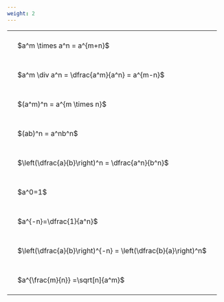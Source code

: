 ```yaml
---
weight: 2
---
```


<style type="text/css">
#T_0b9d8 th.col_heading {
  text-align: left;
  font-size: 1em;
}
#T_0b9d8 td {
  text-align: left;
  font-size: 1em;
  padding: 1.5em;
}
</style>
<table id="T_0b9d8">
  <thead>
  </thead>
  <tbody>
    <tr>
      <td id="T_0b9d8_row0_col0" class="data row0 col0" >$a^m \times a^n = a^{m+n}$</td>
    </tr>
    <tr>
      <td id="T_0b9d8_row1_col0" class="data row1 col0" >$a^m \div a^n = \dfrac{a^m}{a^n} = a^{m-n}$</td>
    </tr>
    <tr>
      <td id="T_0b9d8_row2_col0" class="data row2 col0" >$(a^m)^n = a^{m \times n}$</td>
    </tr>
    <tr>
      <td id="T_0b9d8_row3_col0" class="data row3 col0" >$(ab)^n = a^nb^n$</td>
    </tr>
    <tr>
      <td id="T_0b9d8_row4_col0" class="data row4 col0" >$\left(\dfrac{a}{b}\right)^n = \dfrac{a^n}{b^n}$</td>
    </tr>
    <tr>
      <td id="T_0b9d8_row5_col0" class="data row5 col0" >$a^0=1$</td>
    </tr>
    <tr>
      <td id="T_0b9d8_row6_col0" class="data row6 col0" >$a^{-n}=\dfrac{1}{a^n}$</td>
    </tr>
    <tr>
      <td id="T_0b9d8_row7_col0" class="data row7 col0" >$\left(\dfrac{a}{b}\right)^{-n} = \left(\dfrac{b}{a}\right)^n$</td>
    </tr>
    <tr>
      <td id="T_0b9d8_row8_col0" class="data row8 col0" >$a^{\frac{m}{n}} =\sqrt[n]{a^m}$</td>
    </tr>
  </tbody>
</table>
